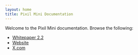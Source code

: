 ```yaml
---
layout: home
title: Pixil Mini Documentation
---
```

Welcome to the Pixil Mini documentation. Browse the following:

- [Whitepaper 2.2](/whitepaper)
- [Website](https://pixilmini.com)
- [X.com](https://x.com/pixilmini)
